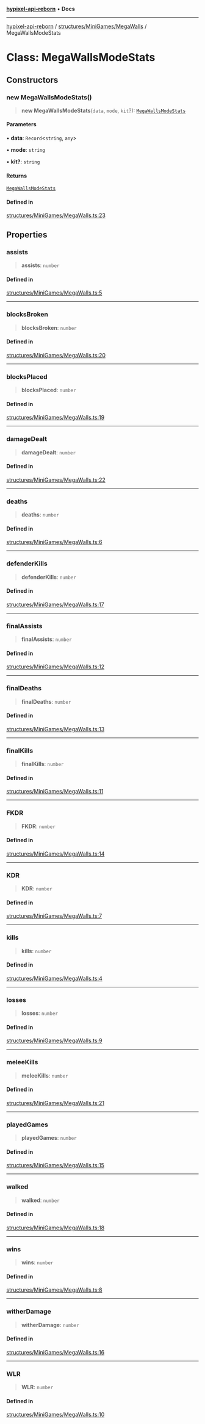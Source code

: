 [**hypixel-api-reborn**](../../../../README.md) • **Docs**

***

[hypixel-api-reborn](../../../../modules.md) / [structures/MiniGames/MegaWalls](../README.md) / MegaWallsModeStats

# Class: MegaWallsModeStats

## Constructors

### new MegaWallsModeStats()

> **new MegaWallsModeStats**(`data`, `mode`, `kit`?): [`MegaWallsModeStats`](MegaWallsModeStats.md)

#### Parameters

• **data**: `Record`\<`string`, `any`\>

• **mode**: `string`

• **kit?**: `string`

#### Returns

[`MegaWallsModeStats`](MegaWallsModeStats.md)

#### Defined in

[structures/MiniGames/MegaWalls.ts:23](https://github.com/Kathund/REBORN-docs-TEST/blob/226e7f6a62bb6bca87ef0828ac84e9098d59f860/src/structures/MiniGames/MegaWalls.ts#L23)

## Properties

### assists

> **assists**: `number`

#### Defined in

[structures/MiniGames/MegaWalls.ts:5](https://github.com/Kathund/REBORN-docs-TEST/blob/226e7f6a62bb6bca87ef0828ac84e9098d59f860/src/structures/MiniGames/MegaWalls.ts#L5)

***

### blocksBroken

> **blocksBroken**: `number`

#### Defined in

[structures/MiniGames/MegaWalls.ts:20](https://github.com/Kathund/REBORN-docs-TEST/blob/226e7f6a62bb6bca87ef0828ac84e9098d59f860/src/structures/MiniGames/MegaWalls.ts#L20)

***

### blocksPlaced

> **blocksPlaced**: `number`

#### Defined in

[structures/MiniGames/MegaWalls.ts:19](https://github.com/Kathund/REBORN-docs-TEST/blob/226e7f6a62bb6bca87ef0828ac84e9098d59f860/src/structures/MiniGames/MegaWalls.ts#L19)

***

### damageDealt

> **damageDealt**: `number`

#### Defined in

[structures/MiniGames/MegaWalls.ts:22](https://github.com/Kathund/REBORN-docs-TEST/blob/226e7f6a62bb6bca87ef0828ac84e9098d59f860/src/structures/MiniGames/MegaWalls.ts#L22)

***

### deaths

> **deaths**: `number`

#### Defined in

[structures/MiniGames/MegaWalls.ts:6](https://github.com/Kathund/REBORN-docs-TEST/blob/226e7f6a62bb6bca87ef0828ac84e9098d59f860/src/structures/MiniGames/MegaWalls.ts#L6)

***

### defenderKills

> **defenderKills**: `number`

#### Defined in

[structures/MiniGames/MegaWalls.ts:17](https://github.com/Kathund/REBORN-docs-TEST/blob/226e7f6a62bb6bca87ef0828ac84e9098d59f860/src/structures/MiniGames/MegaWalls.ts#L17)

***

### finalAssists

> **finalAssists**: `number`

#### Defined in

[structures/MiniGames/MegaWalls.ts:12](https://github.com/Kathund/REBORN-docs-TEST/blob/226e7f6a62bb6bca87ef0828ac84e9098d59f860/src/structures/MiniGames/MegaWalls.ts#L12)

***

### finalDeaths

> **finalDeaths**: `number`

#### Defined in

[structures/MiniGames/MegaWalls.ts:13](https://github.com/Kathund/REBORN-docs-TEST/blob/226e7f6a62bb6bca87ef0828ac84e9098d59f860/src/structures/MiniGames/MegaWalls.ts#L13)

***

### finalKills

> **finalKills**: `number`

#### Defined in

[structures/MiniGames/MegaWalls.ts:11](https://github.com/Kathund/REBORN-docs-TEST/blob/226e7f6a62bb6bca87ef0828ac84e9098d59f860/src/structures/MiniGames/MegaWalls.ts#L11)

***

### FKDR

> **FKDR**: `number`

#### Defined in

[structures/MiniGames/MegaWalls.ts:14](https://github.com/Kathund/REBORN-docs-TEST/blob/226e7f6a62bb6bca87ef0828ac84e9098d59f860/src/structures/MiniGames/MegaWalls.ts#L14)

***

### KDR

> **KDR**: `number`

#### Defined in

[structures/MiniGames/MegaWalls.ts:7](https://github.com/Kathund/REBORN-docs-TEST/blob/226e7f6a62bb6bca87ef0828ac84e9098d59f860/src/structures/MiniGames/MegaWalls.ts#L7)

***

### kills

> **kills**: `number`

#### Defined in

[structures/MiniGames/MegaWalls.ts:4](https://github.com/Kathund/REBORN-docs-TEST/blob/226e7f6a62bb6bca87ef0828ac84e9098d59f860/src/structures/MiniGames/MegaWalls.ts#L4)

***

### losses

> **losses**: `number`

#### Defined in

[structures/MiniGames/MegaWalls.ts:9](https://github.com/Kathund/REBORN-docs-TEST/blob/226e7f6a62bb6bca87ef0828ac84e9098d59f860/src/structures/MiniGames/MegaWalls.ts#L9)

***

### meleeKills

> **meleeKills**: `number`

#### Defined in

[structures/MiniGames/MegaWalls.ts:21](https://github.com/Kathund/REBORN-docs-TEST/blob/226e7f6a62bb6bca87ef0828ac84e9098d59f860/src/structures/MiniGames/MegaWalls.ts#L21)

***

### playedGames

> **playedGames**: `number`

#### Defined in

[structures/MiniGames/MegaWalls.ts:15](https://github.com/Kathund/REBORN-docs-TEST/blob/226e7f6a62bb6bca87ef0828ac84e9098d59f860/src/structures/MiniGames/MegaWalls.ts#L15)

***

### walked

> **walked**: `number`

#### Defined in

[structures/MiniGames/MegaWalls.ts:18](https://github.com/Kathund/REBORN-docs-TEST/blob/226e7f6a62bb6bca87ef0828ac84e9098d59f860/src/structures/MiniGames/MegaWalls.ts#L18)

***

### wins

> **wins**: `number`

#### Defined in

[structures/MiniGames/MegaWalls.ts:8](https://github.com/Kathund/REBORN-docs-TEST/blob/226e7f6a62bb6bca87ef0828ac84e9098d59f860/src/structures/MiniGames/MegaWalls.ts#L8)

***

### witherDamage

> **witherDamage**: `number`

#### Defined in

[structures/MiniGames/MegaWalls.ts:16](https://github.com/Kathund/REBORN-docs-TEST/blob/226e7f6a62bb6bca87ef0828ac84e9098d59f860/src/structures/MiniGames/MegaWalls.ts#L16)

***

### WLR

> **WLR**: `number`

#### Defined in

[structures/MiniGames/MegaWalls.ts:10](https://github.com/Kathund/REBORN-docs-TEST/blob/226e7f6a62bb6bca87ef0828ac84e9098d59f860/src/structures/MiniGames/MegaWalls.ts#L10)
